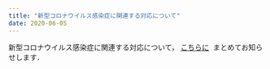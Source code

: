 ```yaml
---
title: "新型コロナウイルス感染症に関連する対応について"
date: 2020-06-05
---
```

新型コロナウイルス感染症に関連する対応について，
<a href="https://www.tmu.ac.jp/news/topics/24000.html">こちらに</a>&nbsp;
まとめてお知らせします．
